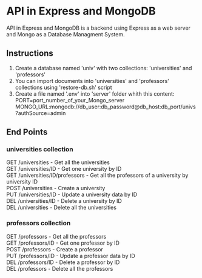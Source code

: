 # API in Express and MongoDB
API in Express and MongoDB is a backend using Express as a web server and Mongo as a Database Managment System.

## Instructions
1. Create a database named 'univ' with two collections: 'universities' and 'professors'
2. You can import documents into 'universities' and 'professors' collections using 'restore-db.sh' script
3. Create a file named '.env' into 'server' folder whith this content: \
PORT=port_number_of_your_Mongo_server \
MONGO_URL:mongodb://db_user:db_password@db_host:db_port/univs?authSource=admin

## End Points
### universities collection
GET /universities - Get all the universities \
GET /universities/ID - Get one university by ID \
GET /universities/ID/professors - Get all the professors of a university by university ID \
POST /universities - Create a university \
PUT /universities/ID - Update a university data by ID \
DEL /universities/ID - Delete a university by ID \
DEL /universities - Delete all the universities

### professors collection
GET /professors - Get all the professors \
GET /professors/ID - Get one professor by ID \
POST /professors - Create a professor \
PUT /professors/ID - Update a professor data by ID \
DEL /professors/ID - Delete a professor by ID \
DEL /professors - Delete all the professors
